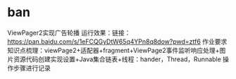 # ban
ViewPager2实现广告轮播
运行效果：链接：https://pan.baidu.com/s/1eFCQGyDtW65q4YPn8q8dow?pwd=ztf6 
作业要求
知识点梳理：viewPage2+适配器+fragment+ViewPage2事件监听响应处理+图片资源代码创建实现设置+Java集合链表+线程：hander，Thread，Runnable
操作步骤进行记录

